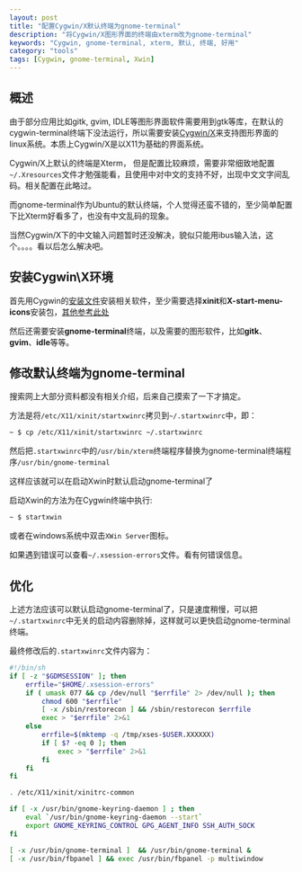 ```yaml
---
layout: post
title: "配置Cygwin/X默认终端为gnome-terminal"
description: "将Cygwin/X图形界面的终端由xterm改为gnome-terminal"
keywords: "Cygwin, gnome-terminal, xterm, 默认, 终端, 好用"
category: "tools"
tags: [Cygwin, gnome-terminal, Xwin]
---
```


## 概述

由于部分应用比如gitk, gvim, IDLE等图形界面软件需要用到gtk等库，在默认的cygwin-terminal终端下没法运行，所以需要安装[Cygwin/X](http://x.cygwin.com/)来支持图形界面的linux系统。本质上Cygwin/X是以X11为基础的界面系统。

Cygwin/X上默认的终端是Xterm， 但是配置比较麻烦，需要非常细致地配置`~/.Xresources`文件才勉强能看，且使用中对中文的支持不好，出现中文文字间乱码。相关配置在此略过。

而gnome-terminal作为Ubuntu的默认终端，个人觉得还蛮不错的，至少简单配置下比Xterm好看多了，也没有中文乱码的现象。

当然Cygwin/X下的中文输入问题暂时还没解决，貌似只能用ibus输入法，这个。。。。看以后怎么解决吧。

## 安装Cygwin\X环境

首先用Cygwin的[安装文件](https://cygwin.com/install.html)安装相关软件，至少需要选择**xinit**和**X-start-menu-icons**安装包，[其他参考此处](http://x.cygwin.com/docs/ug/setup.html#setup-cygwin-x-installing)

然后还需要安装**gnome-terminal**终端，以及需要的图形软件，比如**gitk**、**gvim**、**idle**等等。

## 修改默认终端为gnome-terminal

搜索网上大部分资料都没有相关介绍，后来自己摸索了一下才搞定。

方法是将`/etc/X11/xinit/startxwinrc`拷贝到`~/.startxwinrc`中，即：

```bash
~ $ cp /etc/X11/xinit/startxwinrc ~/.startxwinrc
```

然后把`.startxwinrc`中的`/usr/bin/xterm`终端程序替换为gnome-terminal终端程序`/usr/bin/gnome-terminal`

这样应该就可以在启动Xwin时默认启动gnome-terminal了

启动Xwin的方法为在Cygwin终端中执行:

```bash
~ $ startxwin
```

或者在windows系统中双击`XWin Server`图标。

如果遇到错误可以查看`~/.xsession-errors`文件。看有何错误信息。

## 优化

上述方法应该可以默认启动gnome-terminal了，只是速度稍慢，可以把`~/.startxwinrc`中无关的启动内容删除掉，这样就可以更快启动gnome-terminal终端。

最终修改后的`.startxwinrc`文件内容为：

```sh
#!/bin/sh
if [ -z "$GDMSESSION" ]; then
    errfile="$HOME/.xsession-errors"
    if ( umask 077 && cp /dev/null "$errfile" 2> /dev/null ); then
        chmod 600 "$errfile"
        [ -x /sbin/restorecon ] && /sbin/restorecon $errfile
        exec > "$errfile" 2>&1
    else
        errfile=$(mktemp -q /tmp/xses-$USER.XXXXXX)
        if [ $? -eq 0 ]; then
            exec > "$errfile" 2>&1
        fi
    fi
fi

. /etc/X11/xinit/xinitrc-common

if [ -x /usr/bin/gnome-keyring-daemon ] ; then
    eval `/usr/bin/gnome-keyring-daemon --start`
    export GNOME_KEYRING_CONTROL GPG_AGENT_INFO SSH_AUTH_SOCK
fi

[ -x /usr/bin/gnome-terminal ]  && /usr/bin/gnome-terminal &
[ -x /usr/bin/fbpanel ] && exec /usr/bin/fbpanel -p multiwindow
```
